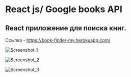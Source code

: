 # React js/ Google books API
## React приложение для поиска книг.
Ссылка - https://book-finder-my.herokuapp.com/

![Screenshot_1](https://user-images.githubusercontent.com/47324041/131259703-70f8133b-0992-4d3f-a534-51a48c57aedd.png)

![Screenshot_2](https://user-images.githubusercontent.com/47324041/131259707-ca8ce12e-3359-47cc-ae34-1044bb261bda.png)

![Screenshot_3](https://user-images.githubusercontent.com/47324041/131259708-acef3205-0b96-4c87-a7d6-ecccd2997d77.png)

